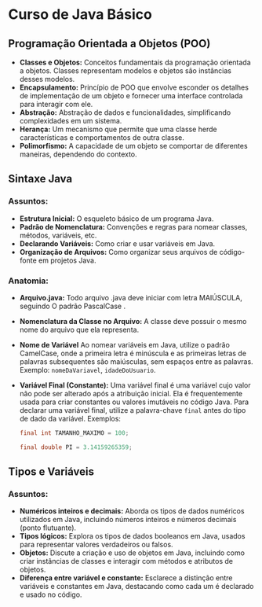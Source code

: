 # Curso de Java Básico

## Programação Orientada a Objetos (POO)

- **Classes e Objetos:** Conceitos fundamentais da programação orientada a objetos. Classes representam modelos e objetos são instâncias desses modelos.
- **Encapsulamento:** Princípio de POO que envolve esconder os detalhes de implementação de um objeto e fornecer uma interface controlada para interagir com ele.
- **Abstração:** Abstração de dados e funcionalidades, simplificando complexidades em um sistema.
- **Herança:** Um mecanismo que permite que uma classe herde características e comportamentos de outra classe.
- **Polimorfismo:** A capacidade de um objeto se comportar de diferentes maneiras, dependendo do contexto.

## Sintaxe Java

### Assuntos:

- **Estrutura Inicial:** O esqueleto básico de um programa Java.
- **Padrão de Nomenclatura:** Convenções e regras para nomear classes, métodos, variáveis, etc.
- **Declarando Variáveis:** Como criar e usar variáveis em Java.
- **Organização de Arquivos:** Como organizar seus arquivos de código-fonte em projetos Java.

### Anatomia:

- **Arquivo.java:** Todo arquivo .java deve iniciar com letra MAIÚSCULA, seguindo O padrão PascalCase .
- **Nomenclatura da Classe no Arquivo:** A classe deve possuir o mesmo nome do arquivo que ela representa.
- **Nome de Variável** Ao nomear variáveis em Java, utilize o padrão CamelCase, onde a primeira letra é minúscula e as primeiras letras de palavras subsequentes são maiúsculas, sem espaços entre as palavras. Exemplo: `nomeDaVariavel`, `idadeDoUsuario`.
- **Variável Final (Constante):** Uma variável final é uma variável cujo valor não pode ser alterado após a atribuição inicial. Ela é frequentemente usada para criar constantes ou valores imutáveis no código Java. Para declarar uma variável final, utilize a palavra-chave `final` antes do tipo de dado da variável. Exemplos:

   ```java
   final int TAMANHO_MAXIMO = 100;

   final double PI = 3.14159265359;
   ```

## Tipos e Variáveis

### Assuntos:

- **Numéricos inteiros e decimais:** Aborda os tipos de dados numéricos utilizados em Java, incluindo números inteiros e números decimais (ponto flutuante).
- **Tipos lógicos:** Explora os tipos de dados booleanos em Java, usados para representar valores verdadeiros ou falsos.
- **Objetos:** Discute a criação e uso de objetos em Java, incluindo como criar instâncias de classes e interagir com métodos e atributos de objetos.
- **Diferença entre variável e constante:** Esclarece a distinção entre variáveis e constantes em Java, destacando como cada um é declarado e usado no código.